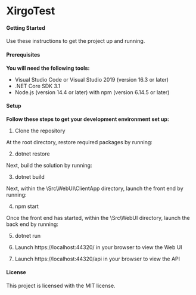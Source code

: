 # XirgoTest

<h4>Getting Started</h4>
Use these instructions to get the project up and running.

<h4>Prerequisites</h4>
<strong>You will need the following tools:</strong>
<ul>
<li>Visual Studio Code or Visual Studio 2019 (version 16.3 or later)</li>
<li>.NET Core SDK 3.1</li>
<li>Node.js (version 14.4 or later) with npm (version 6.14.5 or later)</li>
</ul>
<h4>Setup</h4>

<strong>Follow these steps to get your development environment set up:</strong>

1. Clone the repository

<p>At the root directory, restore required packages by running:</p>

2. dotnet restore
<p>Next, build the solution by running:</p>

3. dotnet build
<p>Next, within the \Src\WebUI\ClientApp directory, launch the front end by running:</p>

4. npm start
<p>Once the front end has started, within the \Src\WebUI directory, launch the back end by running:</p>

5. dotnet run
6. Launch https://localhost:44320/ in your browser to view the Web UI

6. Launch https://localhost:44320/api in your browser to view the API

<h4>License</h4>
This project is licensed with the MIT license.
